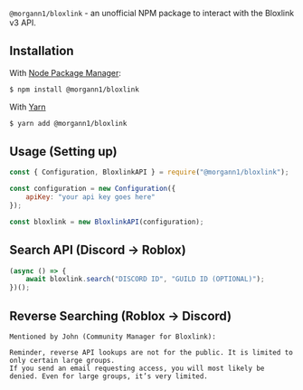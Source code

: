 `@morgann1/bloxlink` - an unofficial NPM package to interact with the Bloxlink v3 API.

## Installation

With [Node Package Manager](https://www.npmjs.com/):

```bash
$ npm install @morgann1/bloxlink
```

With [Yarn](https://yarnpkg.com/)

```bash
$ yarn add @morgann1/bloxlink
```

## Usage (Setting up)

```js
const { Configuration, BloxlinkAPI } = require("@morgann1/bloxlink");

const configuration = new Configuration({
    apiKey: "your api key goes here"
});

const bloxlink = new BloxlinkAPI(configuration);
```

## Search API (Discord -> Roblox)

```js
(async () => {
    await bloxlink.search("DISCORD ID", "GUILD ID (OPTIONAL)");
})();
```

## Reverse Searching (Roblox -> Discord)

```
Mentioned by John (Community Manager for Bloxlink):

Reminder, reverse API lookups are not for the public. It is limited to only certain large groups.
If you send an email requesting access, you will most likely be denied. Even for large groups, it’s very limited.
```